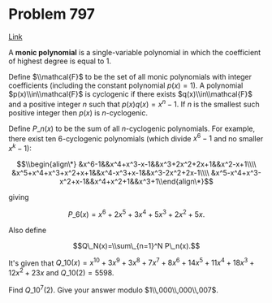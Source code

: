 # Problem 797

[Link](https://projecteuler.net/problem=797)

A **monic polynomial** is a single-variable polynomial in which the coefficient of highest degree is equal to $1$.

Define $\\mathcal{F}$ to be the set of all monic polynomials with integer coefficients (including the constant polynomial $p(x)=1$). A polynomial $p(x)\\in\\mathcal{F}$ is cyclogenic if there exists $q(x)\\in\\mathcal{F}$ and a positive integer $n$ such that $p(x)q(x)=x^n-1$. If $n$ is the smallest such positive integer then $p(x)$ is $n$-cyclogenic.

Define $P\_n(x)$ to be the sum of all $n$-cyclogenic polynomials. For example, there exist ten 6-cyclogenic polynomials (which divide $x^6-1$ and no smaller $x^k-1$):

$$\\begin{align\*} &x^6-1&&x^4+x^3-x-1&&x^3+2x^2+2x+1&&x^2-x+1\\\\ &x^5+x^4+x^3+x^2+x+1&&x^4-x^3+x-1&&x^3-2x^2+2x-1\\\\ &x^5-x^4+x^3-x^2+x-1&&x^4+x^2+1&&x^3+1\\end{align\*}$$

giving

$$P\_6(x)=x^6+2x^5+3x^4+5x^3+2x^2+5x.$$

Also define

$$Q\_N(x)=\\sum\_{n=1}^N P\_n(x).$$

It's given that $Q\_{10}(x)=x^{10}+3x^9+3x^8+7x^7+8x^6+14x^5+11x^4+18x^3+12x^2+23x$ and $Q\_{10}(2) = 5598$.

Find $Q\_{10^7}(2)$. Give your answer modulo $1\\,000\\,000\\,007$.
